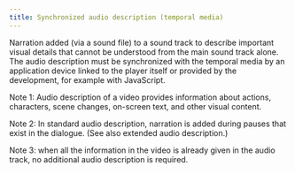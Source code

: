 ```yaml
---
title: Synchronized audio description (temporal media)
---
```


Narration added (via a sound file) to a sound track to describe important visual details that cannot be understood from the main sound track alone. The audio description must be synchronized with the temporal media by an application device linked to the player itself or provided by the development, for example with JavaScript.

Note 1: Audio description of a video provides information about actions, characters, scene changes, on-screen text, and other visual content.

Note 2: In standard audio description, narration is added during pauses that exist in the dialogue. (See also extended audio description.)

Note 3: when all the information in the video is already given in the audio track, no additional audio description is required.
